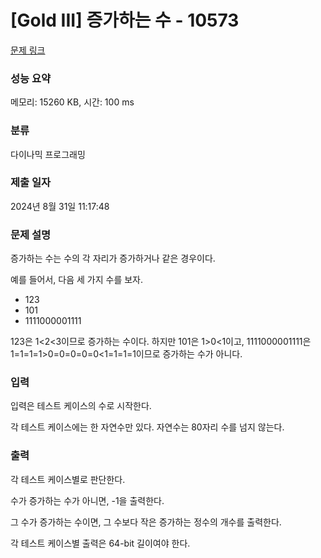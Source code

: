 # [Gold III] 증가하는 수 - 10573 

[문제 링크](https://www.acmicpc.net/problem/10573) 

### 성능 요약

메모리: 15260 KB, 시간: 100 ms

### 분류

다이나믹 프로그래밍

### 제출 일자

2024년 8월 31일 11:17:48

### 문제 설명

<p>증가하는 수는 수의 각 자리가 증가하거나 같은 경우이다.</p>

<p>예를 들어서, 다음 세 가지 수를 보자.</p>

<ul>
	<li>123</li>
	<li>101</li>
	<li>1111000001111</li>
</ul>

<p>123은 1<2<3이므로 증가하는 수이다. 하지만 101은 1>0<1이고, 1111000001111은 1=1=1=1>0=0=0=0=0<1=1=1=1이므로 증가하는 수가 아니다.</p>

### 입력 

 <p>입력은 테스트 케이스의 수로 시작한다.</p>

<p>각 테스트 케이스에는 한 자연수만 있다. 자연수는 80자리 수를 넘지 않는다.</p>

### 출력 

 <p>각 테스트 케이스별로 판단한다.</p>

<p>수가 증가하는 수가 아니면, -1을 출력한다.</p>

<p>그 수가 증가하는 수이면, 그 수보다 작은 증가하는 정수의 개수를 출력한다.</p>

<p>각 테스트 케이스별 출력은 64-bit 길이여야 한다.</p>

